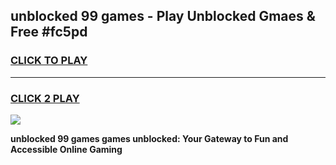 
## unblocked 99 games - Play Unblocked Gmaes & Free #fc5pd
<h3>
<a href="https://news.freeplayer.one?title=unblocked_99_games&ref=03M">CLICK TO PLAY</a></h3>
<hr>

<h3>
<a href="https://news.freeplayer.one?title=unblocked_99_games&ref=03M">CLICK 2 PLAY</a>
  
</h3>

<a href="https://news.freeplayer.one?title=unblocked_99_games&ref=03M"><img src="https://clearcache.store/games.png"></a>


**unblocked 99 games games unblocked: Your Gateway to Fun and Accessible Online Gaming**

